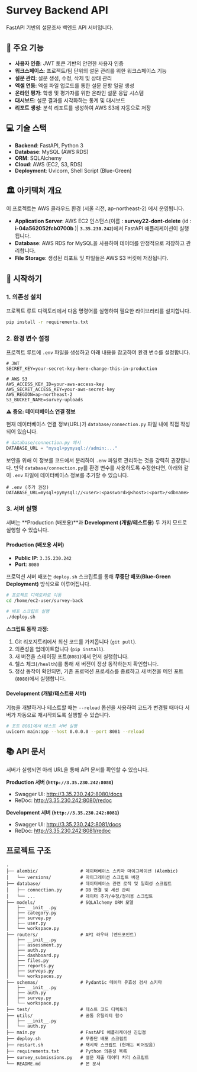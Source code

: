 # Survey Backend API

FastAPI 기반의 설문조사 백엔드 API 서버입니다.

## 📝 주요 기능

-   **사용자 인증**: JWT 토큰 기반의 안전한 사용자 인증
-   **워크스페이스**: 프로젝트/팀 단위의 설문 관리를 위한 워크스페이스 기능
-   **설문 관리**: 설문 생성, 수정, 삭제 및 상태 관리
-   **엑셀 연동**: 엑셀 파일 업로드를 통한 설문 문항 일괄 생성
-   **온라인 평가**: 학생 및 평가자를 위한 온라인 설문 응답 시스템
-   **대시보드**: 설문 결과를 시각화하는 통계 및 대시보드
-   **리포트 생성**: 분석 리포트를 생성하여 AWS S3에 자동으로 저장

## 💻 기술 스택

-   **Backend**: FastAPI, Python 3
-   **Database**: MySQL (AWS RDS)
-   **ORM**: SQLAlchemy
-   **Cloud**: AWS (EC2, S3, RDS)
-   **Deployment**: Uvicorn, Shell Script (Blue-Green)

## 🏛️ 아키텍처 개요

이 프로젝트는 AWS 클라우드 환경 (서울 리전, ap-northeast-2) 에서 운영됩니다.

-   **Application Server**: AWS EC2 인스턴스(이름 : **survey22-dont-delete** (id : **i-04a562052fcb0700b** )| **`3.35.230.242`**)에서 FastAPI 애플리케이션이 실행됩니다.
-   **Database**: AWS RDS for MySQL을 사용하여 데이터를 안정적으로 저장하고 관리합니다.
-   **File Storage**: 생성된 리포트 및 파일들은 AWS S3 버킷에 저장됩니다.

## 🚀 시작하기

### 1. 의존성 설치

프로젝트 루트 디렉토리에서 다음 명령어를 실행하여 필요한 라이브러리를 설치합니다.

```bash
pip install -r requirements.txt
```

### 2. 환경 변수 설정

프로젝트 루트에 `.env` 파일을 생성하고 아래 내용을 참고하여 환경 변수를 설정합니다.

```env
# JWT
SECRET_KEY=your-secret-key-here-change-this-in-production

# AWS S3
AWS_ACCESS_KEY_ID=your-aws-access-key
AWS_SECRET_ACCESS_KEY=your-aws-secret-key
AWS_REGION=ap-northeast-2
S3_BUCKET_NAME=survey-uploads
```

**⚠️ 중요: 데이터베이스 연결 정보**

현재 데이터베이스 연결 정보(URL)가 `database/connection.py` 파일 내에 직접 작성되어 있습니다.
```python
# database/connection.py 예시
DATABASE_URL = "mysql+pymysql://admin:..." 
```
보안을 위해 이 정보를 코드에서 분리하여 `.env` 파일로 관리하는 것을 강력히 권장합니다.
만약 `database/connection.py`를 환경 변수를 사용하도록 수정한다면, 아래와 같이 `.env` 파일에 데이터베이스 정보를 추가할 수 있습니다.

```env
# .env (추가 권장)
DATABASE_URL=mysql+pymysql://<user>:<password>@<host>:<port>/<dbname>
```

### 3. 서버 실행

서버는 **Production (배포용)**과 **Development (개발/테스트용)** 두 가지 모드로 실행할 수 있습니다.

#### Production (배포용 서버)

-   **Public IP**: `3.35.230.242`
-   **Port**: `8080`

프로덕션 서버 배포는 `deploy.sh` 스크립트를 통해 **무중단 배포(Blue-Green Deployment)** 방식으로 이루어집니다.

```bash
# 프로젝트 디렉토리로 이동
cd /home/ec2-user/survey-back 

# 배포 스크립트 실행
./deploy.sh
```

**스크립트 동작 과정:**
1.  Git 리포지토리에서 최신 코드를 가져옵니다 (`git pull`).
2.  의존성을 업데이트합니다 (`pip install`).
3.  새 버전을 스테이징 포트(`8081`)에서 먼저 실행합니다.
4.  헬스 체크(`/health`)를 통해 새 버전이 정상 동작하는지 확인합니다.
5.  정상 동작이 확인되면, 기존 프로덕션 프로세스를 종료하고 새 버전을 메인 포트(`8080`)에서 실행합니다.

#### Development (개발/테스트용 서버)

기능을 개발하거나 테스트할 때는 `--reload` 옵션을 사용하여 코드가 변경될 때마다 서버가 자동으로 재시작되도록 실행할 수 있습니다.

```bash
# 포트 8081에서 테스트 서버 실행
uvicorn main:app --host 0.0.0.0 --port 8081 --reload
```

## 📚 API 문서

서버가 실행되면 아래 URL을 통해 API 문서를 확인할 수 있습니다.

**Production 서버 (`http://3.35.230.242:8080`)**
-   Swagger UI: http://3.35.230.242:8080/docs
-   ReDoc: http://3.35.230.242:8080/redoc

**Development 서버 (`http://3.35.230.242:8081`)**
-   Swagger UI: http://3.35.230.242:8081/docs
-   ReDoc: http://3.35.230.242:8081/redoc

## 프로젝트 구조

```
.
├── alembic/                # 데이터베이스 스키마 마이그레이션 (Alembic)
│   └── versions/           # 마이그레이션 스크립트 버전
├── database/               # 데이터베이스 관련 로직 및 일회성 스크립트
│   ├── connection.py       # DB 연결 및 세션 관리
│   └── ...                 # 데이터 추가/수정/정리용 스크립트
├── models/                 # SQLAlchemy ORM 모델
│   ├── __init__.py
│   ├── category.py
│   ├── survey.py
│   ├── user.py
│   └── workspace.py
├── routers/                # API 라우터 (엔드포인트)
│   ├── __init__.py
│   ├── assessment.py
│   ├── auth.py
│   ├── dashboard.py
│   ├── files.py
│   ├── reports.py
│   ├── surveys.py
│   └── workspaces.py
├── schemas/                # Pydantic 데이터 유효성 검사 스키마
│   ├── __init__.py
│   ├── auth.py
│   ├── survey.py
│   └── workspace.py
├── test/                   # 테스트 코드 디렉토리
├── utils/                  # 공통 유틸리티 함수
│   ├── __init__.py
│   └── auth.py
├── main.py                 # FastAPI 애플리케이션 진입점
├── deploy.sh               # 무중단 배포 스크립트
├── restart.sh              # 재시작 스크립트 (현재는 비어있음)
├── requirements.txt        # Python 의존성 목록
├── survey_submissions.py   # 설문 제출 데이터 처리 스크립트
└── README.md               # 본 문서
``` 
